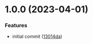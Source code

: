 # 1.0.0 (2023-04-01)


### Features

* initial commit ([13014da](https://github.com/bloop-box/nfc-scanner-firmware/commit/13014daf6154d80c73a58254931acba68cc2f7df))
